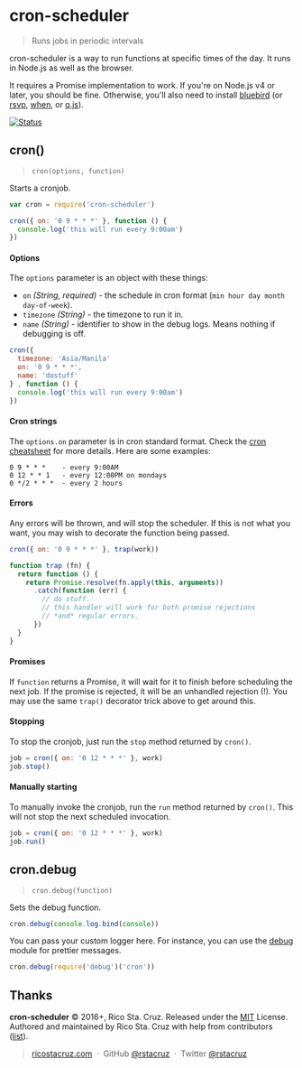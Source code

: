 # cron-scheduler

> Runs jobs in periodic intervals

cron-scheduler is a way to run functions at specific times of the day. It runs
in Node.js as well as the browser.

It requires a Promise implementation to work. If you're on Node.js v4 or
later, you should be fine. Otherwise, you'll also need to install
[bluebird](https://github.com/petkaantonov/bluebird) (or [rsvp], [when], or [q.js]).

[rsvp]: https://www.npmjs.com/package/rsvp
[q.js]: https://github.com/kriskowal/q
[when]: https://github.com/cujojs/when

[![Status](https://travis-ci.org/rstacruz/cron-scheduler.svg?branch=master)](https://travis-ci.org/rstacruz/cron-scheduler "See test builds")

## cron()
> `cron(options, function)`

Starts a cronjob.

```js
var cron = require('cron-scheduler')

cron({ on: '0 9 * * *' }, function () {
  console.log('this will run every 9:00am')
})
```

#### Options
The `options` parameter is an object with these things:

- `on` *(String, required)* - the schedule in cron format (`min hour day
  month day-of-week`).
- `timezone` *(String)* - the timezone to run it in.
- `name` *(String)* - identifier to show in the debug logs. Means nothing
  if debugging is off.

```js
cron({
  timezone: 'Asia/Manila'
  on: '0 9 * * *',
  name: 'dostuff'
} , function () {
  console.log('this will run every 9:00am')
})
```

#### Cron strings
The `options.on` parameter is in cron standard format. Check the [cron
cheatsheet](http://ricostacruz.com/cheatsheets/cron.html) for more details.
Here are some examples:

```
0 9 * * *    - every 9:00AM
0 12 * * 1   - every 12:00PM on mondays
0 */2 * * *  - every 2 hours
```

#### Errors
Any errors will be thrown, and will stop the scheduler. If this is not
what you want, you may wish to decorate the function being passed.

```js
cron({ on: '0 9 * * *' }, trap(work))

function trap (fn) {
  return function () {
    return Promise.resolve(fn.apply(this, arguments))
      .catch(function (err) {
        // do stuff.
        // this handler will work for both promise rejections
        // *and* regular errors.
      })
  }
}
```

#### Promises
If `function` returns a Promise, it will wait for it to finish before
scheduling the next job. If the promise is rejected, it will be an unhandled
rejection (!). You may use the same `trap()` decorator trick above to get
around this.

#### Stopping
To stop the cronjob, just run the `stop` method returned by `cron()`.

```js
job = cron({ on: '0 12 * * *' }, work)
job.stop()
```

#### Manually starting
To manually invoke the cronjob, run the `run` method returned  by `cron()`.
This will not stop the next scheduled invocation.

```js
job = cron({ on: '0 12 * * *' }, work)
job.run()
```

## cron.debug

> `cron.debug(function)`

Sets the debug function.

```js
cron.debug(console.log.bind(console))
```

You can pass your custom logger here. For instance, you can use the [debug][]
module for prettier messages.

```js
cron.debug(require('debug')('cron'))
```

[debug]: https://www.npmjs.com/package/debug

## Thanks

**cron-scheduler** © 2016+, Rico Sta. Cruz. Released under the [MIT] License.<br>
Authored and maintained by Rico Sta. Cruz with help from contributors ([list][contributors]).

> [ricostacruz.com](http://ricostacruz.com) &nbsp;&middot;&nbsp;
> GitHub [@rstacruz](https://github.com/rstacruz) &nbsp;&middot;&nbsp;
> Twitter [@rstacruz](https://twitter.com/rstacruz)

[MIT]: http://mit-license.org/
[contributors]: http://github.com/rstacruz/cron-scheduler/contributors
